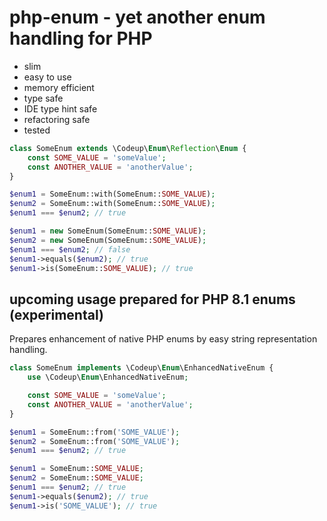# php-enum - yet another enum handling for PHP
- slim
- easy to use
- memory efficient
- type safe
- IDE type hint safe
- refactoring safe
- tested

```PHP
class SomeEnum extends \Codeup\Enum\Reflection\Enum {
    const SOME_VALUE = 'someValue';
    const ANOTHER_VALUE = 'anotherValue';
}
```

```PHP
$enum1 = SomeEnum::with(SomeEnum::SOME_VALUE);
$enum2 = SomeEnum::with(SomeEnum::SOME_VALUE);
$enum1 === $enum2; // true
```

```PHP
$enum1 = new SomeEnum(SomeEnum::SOME_VALUE);
$enum2 = new SomeEnum(SomeEnum::SOME_VALUE);
$enum1 === $enum2; // false
$enum1->equals($enum2); // true
$enum1->is(SomeEnum::SOME_VALUE); // true
```

## upcoming usage prepared for PHP 8.1 enums (experimental)

Prepares enhancement of native PHP enums by easy string representation handling.

```PHP
class SomeEnum implements \Codeup\Enum\EnhancedNativeEnum {
    use \Codeup\Enum\EnhancedNativeEnum;

    const SOME_VALUE = 'someValue';
    const ANOTHER_VALUE = 'anotherValue';
}
```

```PHP
$enum1 = SomeEnum::from('SOME_VALUE');
$enum2 = SomeEnum::from('SOME_VALUE');
$enum1 === $enum2; // true
```

```PHP
$enum1 = SomeEnum::SOME_VALUE;
$enum2 = SomeEnum::SOME_VALUE;
$enum1 === $enum2; // true
$enum1->equals($enum2); // true
$enum1->is('SOME_VALUE'); // true
```
